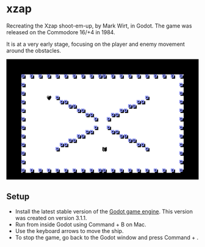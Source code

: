 # xzap

Recreating the Xzap shoot-em-up, by Mark Wirt, in Godot. The game was released on the Commodore 16/+4 in 1984.

It is at a very early stage, focusing on the player and enemy movement around the obstacles.

![Screenshot of a ship, level layout and an enemy](./Xzap.png)

## Setup

* Install the latest stable version of the [Godot game engine](https://godotengine.org/). This version was created on version 3.1.1.
* Run from inside Godot using Command + B on Mac.
* Use the keyboard arrows to move the ship.
* To stop the game, go back to the Godot window and press Command + .
